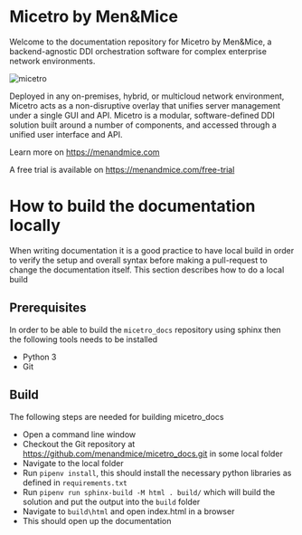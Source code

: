 # Micetro by Men&Mice

Welcome to the documentation repository for Micetro by Men&Mice, a backend-agnostic DDI orchestration software for complex enterprise network environments.

![micetro](https://user-images.githubusercontent.com/7282347/137749200-e209daf1-f00b-4489-9b0e-419d9928259c.png)


Deployed in any on-premises, hybrid, or multicloud network environment, Micetro acts as a non-disruptive overlay that unifies server management under a single GUI and API. Micetro is a modular, software-defined DDI solution built around a number of components, and accessed through a unified user interface and API.

Learn more on https://menandmice.com

A free trial is available on https://menandmice.com/free-trial

# How to build the documentation locally
When writing documentation it is a good practice to have local build in order to verify the setup and overall syntax before making a pull-request to change the documentation itself. This section describes how to do a local build

## Prerequisites
In order to be able to build the `micetro_docs` repository using sphinx then the following tools needs to be installed
  * Python 3
  * Git

## Build
The following steps are needed for building micetro_docs
 * Open a command line window
 * Checkout the Git repository at https://github.com/menandmice/micetro_docs.git in some local folder
 * Navigate to the local folder
 * Run `pipenv install`, this should install the necessary python libraries as defined in `requirements.txt`
 * Run `pipenv run sphinx-build -M html . build/` which will build the solution and put the output into the `build` folder
 * Navigate to `build\html` and open index.html in a browser
 * This should open up the documentation
